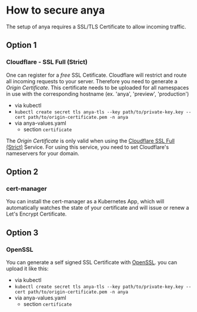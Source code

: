 # How to secure anya

The setup of anya requires a SSL/TLS Certificate to allow incoming traffic.

## Option 1
### Cloudflare - SSL Full (Strict)
One can register for a _free_ SSL Cetificate. Cloudflare will restrict and route
all incoming requests to your server. Therefore you need to generate a
_Origin Certificate_. This certificate needs to be uploaded for all namespaces in use with the corresponding hostname (ex. 'anya', 'preview', 'production')
* via kubectl
 * `kubectl create secret tls anya-tls --key path/to/private-key.key --cert path/to/origin-certificate.pem -n anya`
* via anya-values.yaml
  * section `certificate`

The _Origin Certificate_ is only valid when using the [Cloudflare SSL Full (Strict)](https://support.cloudflare.com/hc/en-us/articles/200170416) Service.
For using this service, you need to set Cloudflare's nameservers for your domain.

## Option 2
### cert-manager
You can install the cert-manager as a Kubernetes App, which will automatically watches the state of your certificate and will issue or renew a Let's Encrypt Certificate.

## Option 3
### OpenSSL
You can generate a self signed SSL Certificate with [OpenSSL](https://github.com/kubernetes/ingress-nginx/blob/master/docs/examples/PREREQUISITES.md#tls-certificates). you can upload it like this:
* via kubectl
 * `kubectl create secret tls anya-tls --key path/to/private-key.key --cert path/to/origin-certificate.pem -n anya`
* via anya-values.yaml
  * section `certificate`
